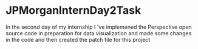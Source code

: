 # JPMorganInternDay2Task
In the second day of my internship I 've implemened the Perspective open source code in preparation for data visualization and made some changes in the code and then created the patch file for this project
